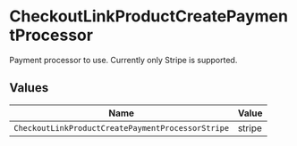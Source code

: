 # CheckoutLinkProductCreatePaymentProcessor

Payment processor to use. Currently only Stripe is supported.


## Values

| Name                                              | Value                                             |
| ------------------------------------------------- | ------------------------------------------------- |
| `CheckoutLinkProductCreatePaymentProcessorStripe` | stripe                                            |